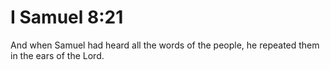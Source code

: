 # I Samuel 8:21

And when Samuel had heard all the words of the people, he repeated them in the ears of the Lord.
